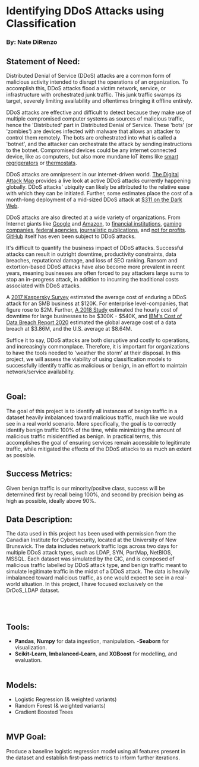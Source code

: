 # Identifying DDoS Attacks using Classification #
### By: Nate DiRenzo

## Statement of Need:

Distributed Denial of Service (DDoS) attacks are a common form of malicious activity intended to disrupt the operations of an organization. To accomplish this, DDoS attacks flood a victim network, service, or infrastructure with orchestrated junk traffic. This junk traffic swamps its target, severely limiting availability and oftentimes bringing it offline entirely.

DDoS attacks are effective and difficult to detect because they make use of multiple compromised computer systems as sources of malicious traffic, hence the 'Distributed' part in Distributed Denial of Service. These 'bots' (or 'zombies') are devices infected with malware that allows an attacker to control them remotely. The bots are orchestrated into what is called a 'botnet', and the attacker can orchestrate the attack by sending instructions to the botnet. Compromised devices could be any internet connected device, like as computers, but also more mundane IoT items like [smart regrigerators](https://www.gruntworx.com/smart-tv-secure/) or [thermostats](https://mashable.com/article/casino-smart-thermometer-hacked).

DDoS attacks are omnipresent in our internet-driven world. [The Digital Attack Map](https://www.digitalattackmap.com/#anim=1&color=0&country=ALL&list=0&time=18763&view=map) provides a live look at active DDoS attacks currently happening globally. DDoS attacks' ubiquity can likely be attributed to the relative ease with which they can be initiated. Further, some estimates place the cost of a month-long deployment of a mid-sized DDoS attack at [$311 on the Dark Web](https://www.missioncriticalmagazine.com/articles/93185-the-dark-web-ddos-attacks-sell-for-as-low-as-10-per-hour).

DDoS attacks are also directed at a wide variety of organizations. From Internet giants like [Google](https://www.pcmag.com/news/google-says-biggest-ddos-attack-on-record-hit-the-company-in-2017) and [Amazon](https://www.theverge.com/2020/6/18/21295337/amazon-aws-biggest-ddos-attack-ever-2-3-tbps-shield-github-netscout-arbor), to [financial institutions](https://www.wsj.com/articles/hackers-targeted-financial-sector-in-mass-extortion-campaign-11612909155), [gaming companies](https://www.invenglobal.com/articles/15807/ddos-attack-cripples-battlenet), [federal agencies](https://www.vox.com/recode/2020/3/16/21181825/health-human-services-coronavirus-website-ddos-cyber-attack), [journalistic publications](https://www.inverse.com/article/33520-new-york-times-reddit-ddos-attack), and [not for profits](https://www.computerworld.com/article/2495967/update--spamhaus-hit-by-biggest-ever-ddos-attacks.html). [GitHub](https://www.wired.com/story/github-ddos-memcached/) itself has even been subject to DDoS attacks.

It's difficult to quantify the business impact of DDoS attacks. Successful attacks can result in outright downtime, productivity constraints, data breaches, reputational damage, and loss of SEO ranking. Ransom and extortion-based DDoS attacks have also become more prevalent in reent years, meaning businesses are often forced to pay attackers large sums to stop an in-progress attack, in addition to incurring the traditional costs associated with DDoS attacks. 

A [2017 Kaspersky Survey](https://usa.kaspersky.com/about/press-releases/2018_ddos-breach-costs-rise-to-over-2m-for-enterprises-finds-kaspersky-lab-report) estimated the average cost of enduring a DDoS attack for an SMB business at $120K. For enterprise level-companies, that figure rose to $2M.  Further, [A 2018 Study](https://www.a10networks.com/blog/this-is-how-much-time-and-money-ddos-attack-will-cost-you/) estimated the hourly cost of downtime for large businesses to be $300K - $540K, and [IBM's Cost of Data Breach Report 2020](https://www.ibm.com/security/digital-assets/cost-data-breach-report/#/) estimated the global average cost of a data breach at $3.86M, and the U.S. average at $8.64M.

Suffice it to say, DDoS attacks are both disruptive and costly to operations, and increasingly commonplace. Therefore, it is  important for organizations to  have the tools needed to 'weather the storm' at their disposal. In this project, we will assess the viability of using classification models to successfully identify traffic as malicious or benign, in an effort to maintain network/service availability.
<br></br>
## Goal:
The goal of this project is to identify all instances of benign traffic in a dataset heavily imbalanced toward malicious traffic, much like we would see in a real world scenario. More specifically, the goal is to correctly identify benign traffic 100% of the time, while minimizing the amount of malicious traffic misidentified as benign. In practical terms, this accomplishes the goal of ensuring services remain accessible to legitimate traffic, while mitigated the effects of the DDoS attacks to as much an extent as possible.

## Success Metrics:
Given benign traffic is our minority/positve class, success will be determined first by recall being 100%, and second by precision being as high as possible, ideally above 90%.

## Data Description:
The data used in this project has been used with permission from the Canadian Institute for Cybersecurity, located at the University of New Brunswick. The data includes network traffic logs across two days for multiple DDoS attack types, such as LDAP, SYN, PortMap, NetBIOS, MSSQL. Each dataset was simulated by the CIC, and is composed of malicious traffic labelled by DDoS attack type, and benign traffic meant to simulate legitimate traffic in the midst of a DDoS attack. The data is heavily imbalanced toward malicious traffic, as one would expect to see in a real-world situation. In this project, I have focused exclusively on the DrDoS_LDAP dataset.

<br></br>
## Tools:
- **Pandas**, **Numpy** for data ingestion, manipulation.
-**Seaborn** for visualization.
- **Scikit-Learn**, **Imbalanced-Learn**, and **XGBoost** for modelling, and evaluation.
<br></br>
## Models:
- Logistic Regression (& weighted variants)
- Random Forest (& weighted variants)
- Gradient Boosted Trees
<br></br>
## MVP Goal:
Produce a baseline logistic regression model using all features present in the dataset and establish first-pass metrics to inform further iterations.
